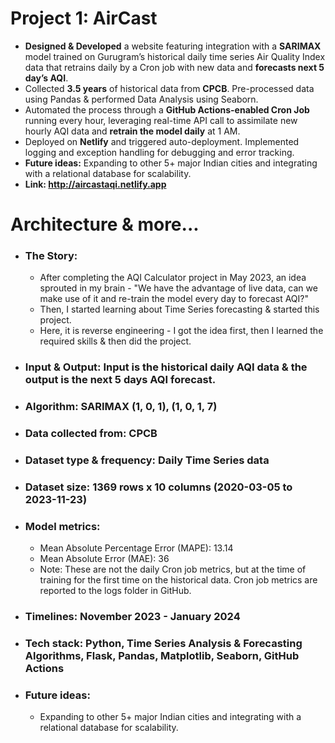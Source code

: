 # Project 1: AirCast

- **Designed & Developed** a website featuring integration with a **SARIMAX** model trained on Gurugram’s historical daily time series Air Quality Index data that retrains daily by a Cron job with new data and **forecasts next 5 day’s AQI**.
- Collected **3.5 years** of historical data from **CPCB**. Pre-processed data using Pandas & performed Data Analysis using Seaborn.
- Automated the process through a **GitHub Actions-enabled Cron Job** running every hour, leveraging real-time API call to assimilate new hourly AQI data and **retrain the model daily** at 1 AM.
- Deployed on **Netlify** and triggered auto-deployment. Implemented logging and exception handling for debugging and error tracking.
- **Future ideas:** Expanding to other 5+ major Indian cities and integrating with a relational database for scalability.
- **Link: http://aircastaqi.netlify.app**

# Architecture & more...

- ### The Story:
  - After completing the AQI Calculator project in May 2023, an idea sprouted in my brain - "We have the advantage of live data, can we make use of it and re-train the model every day to forecast AQI?"
  - Then, I started learning about Time Series forecasting & started this project.
  - Here, it is reverse engineering - I got the idea first, then I learned the required skills & then did the project.
- ### Input & Output: Input is the historical daily AQI data & the output is the next 5 days AQI forecast.
- ### Algorithm: SARIMAX (1, 0, 1), (1, 0, 1, 7)
- ### Data collected from: CPCB
- ### Dataset type & frequency: Daily Time Series data
- ### Dataset size: 1369 rows x 10 columns (2020-03-05 to 2023-11-23)
- ### Model metrics:
  - Mean Absolute Percentage Error (MAPE): 13.14
  - Mean Absolute Error (MAE): 36
  - Note: These are not the daily Cron job metrics, but at the time of training for the first time on the historical data. Cron job metrics are reported to the logs folder in GitHub.
- ### Timelines: November 2023 - January 2024
- ### Tech stack: Python, Time Series Analysis & Forecasting Algorithms, Flask, Pandas, Matplotlib, Seaborn, GitHub Actions
- ### Future ideas:
  - Expanding to other 5+ major Indian cities and integrating with a relational database for scalability.

